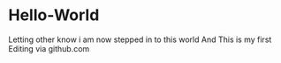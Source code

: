 # Hello-World
Letting other know i am now stepped in to this world And This is my first Editing via github.com
